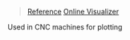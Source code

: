 > [Reference](https://howtomechatronics.com/tutorials/g-code-explained-list-of-most-important-g-code-commands/)
> [Online Visualizer](https://ncviewer.com/)

Used in CNC machines for plotting
